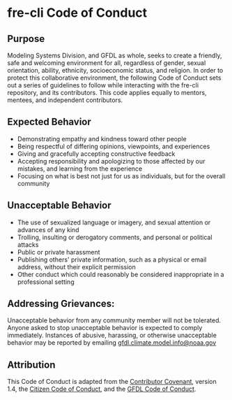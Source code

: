 # fre-cli Code of Conduct

## Purpose
Modeling Systems Division, and GFDL as whole, seeks to create a friendly, safe and welcoming environment for all, regardless of gender, sexual orientation, ability, ethnicity, socioeconomic status, and religion. In order to protect this collaborative environment, the following Code of Conduct sets out a series of guidelines to follow while interacting with the fre-cli repository, and its contributors. This code applies equally to mentors, mentees, and independent contributors.

## Expected Behavior
* Demonstrating empathy and kindness toward other people
* Being respectful of differing opinions, viewpoints, and experiences
* Giving and gracefully accepting constructive feedback
* Accepting responsibility and apologizing to those affected by our mistakes,
  and learning from the experience
* Focusing on what is best not just for us as individuals, but for the overall
  community

## Unacceptable Behavior
* The use of sexualized language or imagery, and sexual attention or advances of
  any kind
* Trolling, insulting or derogatory comments, and personal or political attacks
* Public or private harassment
* Publishing others' private information, such as a physical or email address,
  without their explicit permission
* Other conduct which could reasonably be considered inappropriate in a
  professional setting

## Addressing Grievances:
Unacceptable behavior from any community member will not be tolerated. Anyone asked to stop unacceptable behavior is expected to comply immediately. Instances of abusive, harassing, or otherwise unacceptable behavior may be reported by emailing gfdl.climate.model.info@noaa.gov 

## Attribution
This Code of Conduct is adapted from the [Contributor Covenant](https://www.contributor-covenant.org/version/1/4/code-of-conduct.html), version 1.4, the [Citizen Code of Conduct](https://web.archive.org/web/20200330154000/http://citizencodeofconduct.org/), and the [GFDL Code of Conduct](https://www.gfdl.noaa.gov/wp-content/uploads/2022/05/GFDL_Code_of_Conduct.pdf).
